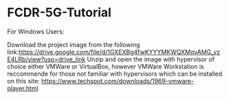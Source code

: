 # FCDR-5G-Tutorial
For Windows Users:

Download the project image from the following link:https://drive.google.com/file/d/1GXEXBg4fwKYYYMKWQXMqyAMG_yzE4LRb/view?usp=drive_link
Unzip and open the image with hypervisor of choice either VMWare or VirtualBox, however VMWare Workstation is reccommende for those not familiar with hypervisors which can be installed on this site: https://www.techspot.com/downloads/1969-vmware-player.html
